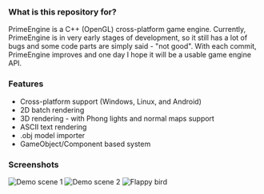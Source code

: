### What is this repository for? ###

PrimeEngine is a C++ (OpenGL) cross-platform game engine. Currently, PrimeEngine is in very early stages of development, so it still has a lot of bugs and some code parts are simply said - "not good". With each commit, PrimeEngine improves and one day I hope it will be a usable game engine API.

### Features ###

* Cross-platform support (Windows, Linux, and Android)
* 2D batch rendering
* 3D rendering - with Phong lights and normal maps support
* ASCII text rendering
* .obj model importer
* GameObject/Component based system

### Screenshots ###

![Demo scene 1](https://i.imgur.com/E6LJXdS.png)
![Demo scene 2](https://i.imgur.com/1DLRXtr.png)
![Flappy bird](https://i.imgur.com/08e24K1.jpg)
